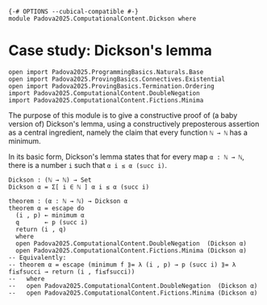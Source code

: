 ```
{-# OPTIONS --cubical-compatible #-}
module Padova2025.ComputationalContent.Dickson where
```

# Case study: Dickson's lemma

```
open import Padova2025.ProgrammingBasics.Naturals.Base
open import Padova2025.ProvingBasics.Connectives.Existential
open import Padova2025.ProvingBasics.Termination.Ordering
import Padova2025.ComputationalContent.DoubleNegation
import Padova2025.ComputationalContent.Fictions.Minima
```

The purpose of this module is to give a constructive proof of (a baby
version of) Dickson's lemma, using a constructively preposterous
assertion as a central ingredient, namely the claim that every
function `ℕ → ℕ` has a minimum.

In its basic form, Dickson's lemma states that for every map `α : ℕ → ℕ`,
there is a number `i` such that `α i ≤ α (succ i)`.

```
Dickson : (ℕ → ℕ) → Set
Dickson α = Σ[ i ∈ ℕ ] α i ≤ α (succ i)
```

```
theorem : (α : ℕ → ℕ) → Dickson α
theorem α = escape do
  (i , p) ← minimum α
  q       ← p (succ i)
  return (i , q)
  where
  open Padova2025.ComputationalContent.DoubleNegation  (Dickson α)
  open Padova2025.ComputationalContent.Fictions.Minima (Dickson α)
-- Equivalently:
-- theorem α = escape (minimum f ⟫= λ (i , p) → p (succ i) ⟫= λ fi≤fsucci → return (i , fi≤fsucci))
--   where
--   open Padova2025.ComputationalContent.DoubleNegation  (Dickson α)
--   open Padova2025.ComputationalContent.Fictions.Minima (Dickson α)
```
